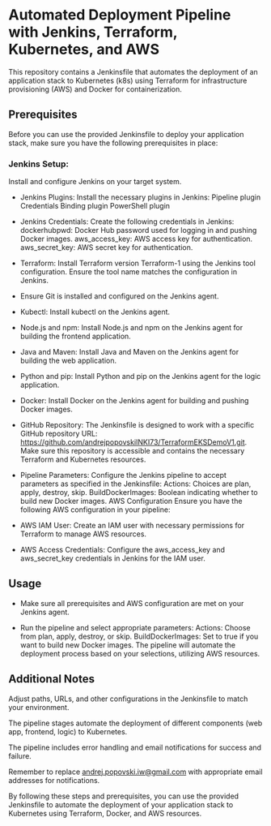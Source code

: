 # Automated Deployment Pipeline with Jenkins, Terraform, Kubernetes, and AWS
This repository contains a Jenkinsfile that automates the deployment of an application stack to Kubernetes (k8s) using Terraform for infrastructure provisioning (AWS) and Docker for containerization.

## Prerequisites
Before you can use the provided Jenkinsfile to deploy your application stack, make sure you have the following prerequisites in place:

### Jenkins Setup:

Install and configure Jenkins on your target system.

- Jenkins Plugins:
Install the necessary plugins in Jenkins:
Pipeline plugin
Credentials Binding plugin
PowerShell plugin

- Jenkins Credentials:
Create the following credentials in Jenkins:
dockerhubpwd: Docker Hub password used for logging in and pushing Docker images.
aws_access_key: AWS access key for authentication.
aws_secret_key: AWS secret key for authentication.

- Terraform:
Install Terraform version Terraform-1 using the Jenkins tool configuration. Ensure the tool name matches the configuration in Jenkins.

- Ensure Git is installed and configured on the Jenkins agent.

- Kubectl:
Install kubectl on the Jenkins agent.

- Node.js and npm:
Install Node.js and npm on the Jenkins agent for building the frontend application.

- Java and Maven:
Install Java and Maven on the Jenkins agent for building the web application.

- Python and pip:
Install Python and pip on the Jenkins agent for the logic application.

- Docker:
Install Docker on the Jenkins agent for building and pushing Docker images.

- GitHub Repository:
The Jenkinsfile is designed to work with a specific GitHub repository URL: https://github.com/andrejpopovskiINKI73/TerraformEKSDemoV1.git. Make sure this repository is accessible and contains the necessary Terraform and Kubernetes resources.

- Pipeline Parameters:
Configure the Jenkins pipeline to accept parameters as specified in the Jenkinsfile:
Actions: Choices are plan, apply, destroy, skip.
BuildDockerImages: Boolean indicating whether to build new Docker images.
AWS Configuration
Ensure you have the following AWS configuration in your pipeline:

- AWS IAM User:
Create an IAM user with necessary permissions for Terraform to manage AWS resources.

- AWS Access Credentials:
Configure the aws_access_key and aws_secret_key credentials in Jenkins for the IAM user.

## Usage

- Make sure all prerequisites and AWS configuration are met on your Jenkins agent.

- Run the pipeline and select appropriate parameters:
Actions: Choose from plan, apply, destroy, or skip.
BuildDockerImages: Set to true if you want to build new Docker images.
The pipeline will automate the deployment process based on your selections, utilizing AWS resources.

## Additional Notes

Adjust paths, URLs, and other configurations in the Jenkinsfile to match your environment.

The pipeline stages automate the deployment of different components (web app, frontend, logic) to Kubernetes.

The pipeline includes error handling and email notifications for success and failure.

Remember to replace andrej.popovski.iw@gmail.com with appropriate email addresses for notifications.

By following these steps and prerequisites, you can use the provided Jenkinsfile to automate the deployment of your application stack to Kubernetes using Terraform, Docker, and AWS resources.